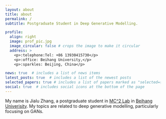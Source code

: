 ```yaml
---
layout: about
title: about
permalink: /
subtitle: Postgraduate Student in Deep Generative Modelling.

profile:
  align: right
  image: prof_pic.jpg
  image_circular: false # crops the image to make it circular
  address: >
    <p>:telephone:Tel: +86 13930415730</p>
    <p>:office: Beihang University,</p>
    <p>:sparkles: Beijing, China</p>

news: true  # includes a list of news items
latest_posts: true  # includes a list of the newest posts
selected_papers: true # includes a list of papers marked as "selected={true}"
social: true  # includes social icons at the bottom of the page
---
```


My name is Jialu Zhang, a postgraduate student in <a href="http://buaamc2.net/">MC^2 Lab</a> in <a href="https://www.buaa.edu.cn/">Beihang Univerisity</a>. My topics are related to deep generative modelling, particularly focusing on GANs.